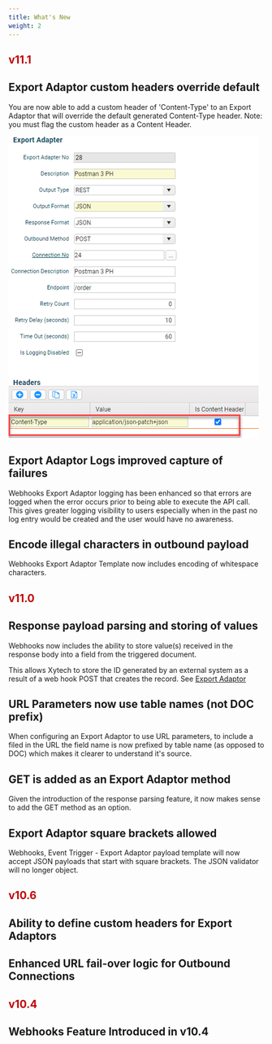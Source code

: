 ```yaml
---
title: What's New
weight: 2
---
```

## <font color="#c00000">v11.1</font>
## Export Adaptor custom headers override default
You are now able to add a custom header of 'Content-Type' to an Export Adaptor that will override the default generated Content-Type header. Note: you must flag the custom header as a Content Header.

![|368](../../Webhooks%20Guide/assets/Pasted%20image%2020240702112850.png)

## Export Adaptor Logs improved capture of failures
Webhooks Export Adaptor logging has been enhanced so that errors are logged when the error occurs prior to being able to execute the API call. This gives greater logging visibility to users especially when in the past no log entry would be created and the user would have no awareness.

## Encode illegal characters in outbound payload
Webhooks Export Adaptor Template now includes encoding of whitespace characters.


## <font color="#c00000">v11.0</font>
## Response payload parsing and storing of values
Webhooks now includes the ability to store value(s) received in the response body into a field from the triggered document.

This allows Xytech to store the ID generated by an external system as a result of a web hook POST that creates the record. See [Export Adaptor](Export%20Adaptor.md)

## URL Parameters now use table names (not DOC prefix)
When configuring an Export Adaptor to use URL parameters, to include a filed in the URL the field name is now prefixed by table name (as opposed to DOC) which makes it clearer to understand it's source.

## GET is added as an Export Adaptor method
Given the introduction of the response parsing feature, it now makes sense to add the GET method as an option. 

## Export Adaptor square brackets allowed
Webhooks, Event Trigger - Export Adaptor payload template will now accept JSON payloads that start with square brackets. The JSON validator will no longer object.
## <font color="#c00000">v10.6</font>

## Ability to define custom headers for Export Adaptors
## Enhanced URL fail-over logic for Outbound Connections

## <font color="#c00000">v10.4</font>
## Webhooks Feature Introduced in v10.4
